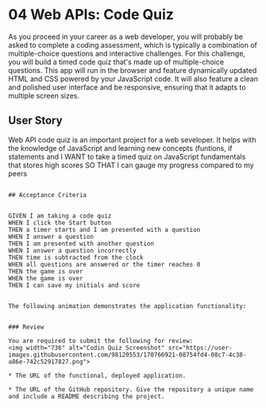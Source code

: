 # 04 Web APIs: Code Quiz

As you proceed in your career as a web developer, you will probably be asked to complete a coding assessment, which is typically a combination of multiple-choice questions and interactive challenges. For this challenge, you will build a timed code quiz that's made up of multiple-choice questions. This app will run in the browser and feature dynamically updated HTML and CSS powered by your JavaScript code. It will also feature a clean and polished user interface and be responsive, ensuring that it adapts to multiple screen sizes.

## User Story

Web API code quiz is an important project for a web seveloper. It helps with the knowledge of JavaScript and learning new concepts (funtions, if statements and 
I WANT to take a timed quiz on JavaScript fundamentals that stores high scores
SO THAT I can gauge my progress compared to my peers
```

## Acceptance Criteria


GIVEN I am taking a code quiz
WHEN I click the Start button
THEN a timer starts and I am presented with a question
WHEN I answer a question
THEN I am presented with another question
WHEN I answer a question incorrectly
THEN time is subtracted from the clock
WHEN all questions are answered or the timer reaches 0
THEN the game is over
WHEN the game is over
THEN I can save my initials and score


The following animation demonstrates the application functionality:


### Review

You are required to submit the following for review:
<img width="736" alt="Codin Quiz Screenshot" src="https://user-images.githubusercontent.com/98120553/170766921-08754fd4-08c7-4c38-a86e-742c52917827.png">

* The URL of the functional, deployed application.

* The URL of the GitHub repository. Give the repository a unique name and include a README describing the project.


